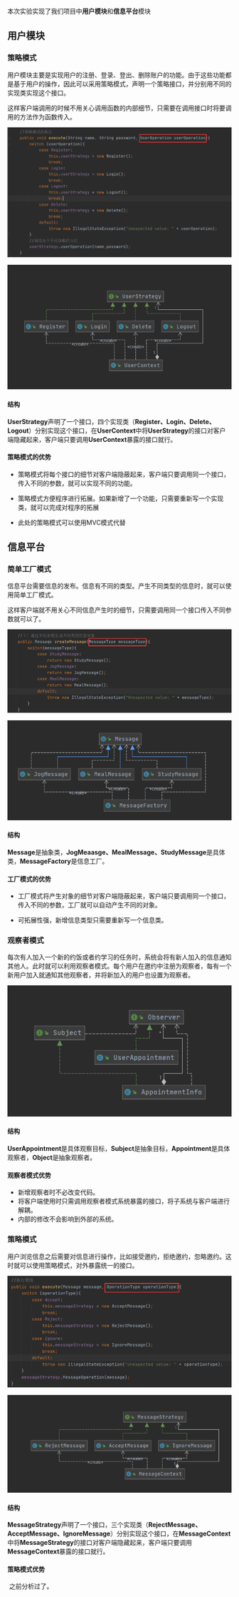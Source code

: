 本次实验实现了我们项目中**用户模块**和**信息平台**模块

## 用户模块

### 策略模式

​        用户模块主要是实现用户的注册、登录、登出、删除账户的功能。由于这些功能都是基于用户的操作，因此可以采用策略模式，声明一个策略接口，并分别用不同的实现类实现这个接口。

​        这样客户端调用的时候不用关心调用函数的内部细节，只需要在调用接口时将要调用的方法作为函数传入。

![策略模式的调用](lab2_pic/UserStrategy.png)

![策略模式结构图](lab2_pic/UserStrategyStrcture.png)

#### 结构

**UserStrategy**声明了一个接口，四个实现类（**Register、Login、Delete、Logout**）分别实现这个接口，在**UserContext**中将**UserStrategy**的接口对客户端隐藏起来，客户端只要调用**UserContext**暴露的接口就行。

#### 策略模式的优势

- 策略模式将每个接口的细节对客户端隐蔽起来，客户端只要调用同一个接口，传入不同的参数，就可以实现不同的功能。

- 策略模式方便程序进行拓展。如果新增了一个功能，只需要重新写一个实现类，就可以完成对程序的拓展
- 此处的策略模式可以使用MVC模式代替

## 信息平台

### 简单工厂模式

​        信息平台需要信息的发布。信息有不同的类型。产生不同类型的信息时，就可以使用简单工厂模式。

​        这样客户端就不用关心不同信息产生时的细节，只需要调用同一个接口传入不同参数就可以了。

![工厂模式](lab2_pic/Factory.png)

![工厂模式结构](lab2_pic/FactoryStructure.png)

#### 结构

**Message**是抽象类，**JogMeaasge、MealMessage、StudyMessage**是具体类，**MessageFactory**是信息工厂。

#### 工厂模式的优势

- 工厂模式将产生对象的细节对客户端隐蔽起来，客户端只要调用同一个接口，传入不同的参数，工厂就可以自动产生不同的对象。

- 可拓展性强，新增信息类型只需要重新写一个信息类。

### 观察者模式

​        每次有人加入一个新的约饭或者约学习的任务时，系统会将有新人加入的信息通知其他人。此时就可以利用观察者模式。每个用户在邀约中注册为观察者，每有一个新用户加入就通知其他观察者，并将新加入的用户也设置为观察者。

![观察者模式结构](lab2_pic/Observer.png)

#### 结构

**UserAppointment**是具体观察目标，**Subject**是抽象目标，**Appointment**是具体观察者，**Object**是抽象观察者。

#### 观察者模式优势

- 新增观察者时不必改变代码。
- 将客户端使用时只需调用观察者模式系统暴露的接口，将子系统与客户端进行解耦。
- 内部的修改不会影响到外部的系统。

### 策略模式

​       用户浏览信息之后需要对信息进行操作，比如接受邀约，拒绝邀约，忽略邀约。这时就可以使用策略模式，对外暴露统一的接口。

![策略模式调用](lab2_pic/MessageStrtegy.png)

![策略模式结构](lab2_pic/MessageStrategyStucture.png)

#### 结构

**MessageStrategy**声明了一个接口，三个实现类（**RejectMessage、AcceptMessage、IgnoreMessage**）分别实现这个接口，在**MessageContext**中将**MessageStrategy**的接口对客户端隐藏起来，客户端只要调用**MessageContext**暴露的接口就行。

#### 策略模式优势

​         之前分析过了。
